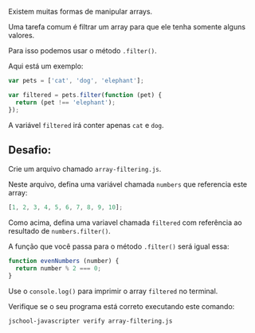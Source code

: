 Existem muitas formas de manipular arrays.

Uma tarefa comum é filtrar um array para que ele tenha somente alguns valores.

Para isso podemos usar o método `.filter()`.

Aqui está um exemplo:

```js
var pets = ['cat', 'dog', 'elephant'];

var filtered = pets.filter(function (pet) {
  return (pet !== 'elephant');
});
```

A variável `filtered` irá conter apenas `cat` e `dog`.

## Desafio:

Crie um arquivo chamado `array-filtering.js`.

Neste arquivo, defina uma variável chamada `numbers` que referencia este array:

```js
[1, 2, 3, 4, 5, 6, 7, 8, 9, 10];
```

Como acima, defina uma variavel chamada `filtered` com referência ao resultado de `numbers.filter()`.

A função que você passa para o método `.filter()` será igual essa:

```js
function evenNumbers (number) {
  return number % 2 === 0;
}
```

Use o `console.log()` para imprimir o array `filtered` no terminal.

Verifique se o seu programa está correto executando este comando:

```bash
jschool-javascripter verify array-filtering.js
```
